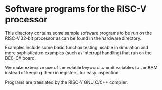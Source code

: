# Software programs for the RISC-V processor

This directory contains some sample software programs
to be run on the RISC-V 32-bit processor as can be
found in the hardware directory.

Examples include some basic function testing, usable
in simulation and more sophisticated examples (such
as interrupt handling) that run on the DE0-CV board.

We make extensive use of the volatile keyword to emit
variables to the RAM instead of keeping them in
registers, for easy inspection.

Programs are translated by the RISC-V GNU C/C++ compiler.
